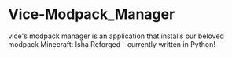 # Vice-Modpack_Manager
vice's modpack manager is an application that installs our beloved modpack Minecraft: Isha Reforged - currently written in Python!
